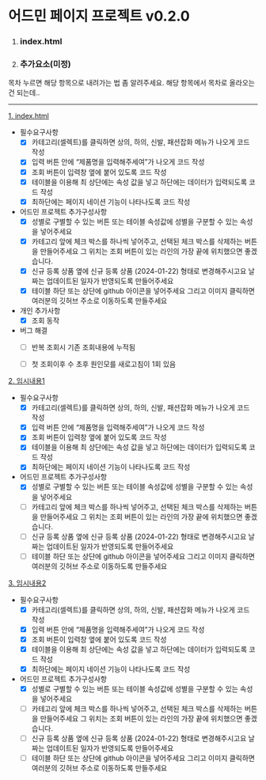 # 어드민 페이지 프로젝트 v0.2.0

1. ### index.html

2. ### 추가요소(미정)
목차 누르면 해당 항목으로 내려가는 법 좀 알려주세요. 해당 항목에서 목차로 올라오는건 되는데..
***

[1. index.html](#어드민-페이지-프로젝트)
- 필수요구사항
  - [x] 카테고리(셀렉트)를 클릭하면 상의, 하의, 신발, 패션잡화 메뉴가 나오게 코드 작성 
  - [x] 입력 버튼 안에 “제품명을 입력해주세여”가 나오게 코드 작성
  - [x] 조회 버튼이 입력창 옆에 붙어 있도록 코드 작성
  - [x] 테이블을 이용해 최 상단에는 속성 값을 넣고 하단에는 데이터가 입력되도록 코드 작성
  - [x] 최하단에는 페이지 네이션 기능이 나타나도록 코드 작성

- 어드민 프로젝트 추가구성사항
  - [x] 성별로 구별할 수 있는 버튼 또는 테이블 속성값에 성별을 구분할 수 있는 속성을 넣어주세요
  - [x] 카테고리 앞에 체크 박스를 하나씩 넣어주고, 선택된 체크 박스를 삭제하는 버튼을 만들어주세요 그 위치는 조회 버튼이 있는 
        라인의 가장 끝에 위치했으면 좋겠습니다.
  - [x] 신규 등록 상품 옆에  신규 등록 상품 (2024-01-22) 형태로 변경해주시고요 날짜는 업데이트된 일자가 반영되도록 만들어주세요
  - [x] 테이블 하단 또는 상단에 github 아이콘을 넣어주세요 그리고 이미지 클릭하면 여러분의 깃허브 주소로 이동하도록 만들주세요

- 개인 추가사항
  - [x] 조회 동작

- 버그 해결
  - [ ] 반복 조회시 기존 조회내용에 누적됨
  - [ ] 첫 조회이후 수 초후 원인모를 새로고침이 1회 있음
  

[2. 임시내용1](#어드민-페이지-프로젝트)
- 필수요구사항
  - [x] 카테고리(셀렉트)를 클릭하면 상의, 하의, 신발, 패션잡화 메뉴가 나오게 코드 작성 
  - [x] 입력 버튼 안에 “제품명을 입력해주세여”가 나오게 코드 작성
  - [x] 조회 버튼이 입력창 옆에 붙어 있도록 코드 작성
  - [x] 테이블을 이용해 최 상단에는 속성 값을 넣고 하단에는 데이터가 입력되도록 코드 작성
  - [x] 최하단에는 페이지 네이션 기능이 나타나도록 코드 작성

- 어드민 프로젝트 추가구성사항
  - [x] 성별로 구별할 수 있는 버튼 또는 테이블 속성값에 성별을 구분할 수 있는 속성을 넣어주세요
  - [ ] 카테고리 앞에 체크 박스를 하나씩 넣어주고, 선택된 체크 박스를 삭제하는 버튼을 만들어주세요 그 위치는 조회 버튼이 있는 
        라인의 가장 끝에 위치했으면 좋겠습니다.
  - [ ] 신규 등록 상품 옆에  신규 등록 상품 (2024-01-22) 형태로 변경해주시고요 날짜는 업데이트된 일자가 반영되도록 만들어주세요
  - [ ] 테이블 하단 또는 상단에 github 아이콘을 넣어주세요 그리고 이미지 클릭하면 여러분의 깃허브 주소로 이동하도록 만들주세요

[3. 임시내용2](#어드민-페이지-프로젝트)
- 필수요구사항
  - [x] 카테고리(셀렉트)를 클릭하면 상의, 하의, 신발, 패션잡화 메뉴가 나오게 코드 작성 
  - [x] 입력 버튼 안에 “제품명을 입력해주세여”가 나오게 코드 작성
  - [x] 조회 버튼이 입력창 옆에 붙어 있도록 코드 작성
  - [x] 테이블을 이용해 최 상단에는 속성 값을 넣고 하단에는 데이터가 입력되도록 코드 작성
  - [x] 최하단에는 페이지 네이션 기능이 나타나도록 코드 작성

- 어드민 프로젝트 추가구성사항
  - [x] 성별로 구별할 수 있는 버튼 또는 테이블 속성값에 성별을 구분할 수 있는 속성을 넣어주세요
  - [ ] 카테고리 앞에 체크 박스를 하나씩 넣어주고, 선택된 체크 박스를 삭제하는 버튼을 만들어주세요 그 위치는 조회 버튼이 있는 
        라인의 가장 끝에 위치했으면 좋겠습니다.
  - [ ] 신규 등록 상품 옆에  신규 등록 상품 (2024-01-22) 형태로 변경해주시고요 날짜는 업데이트된 일자가 반영되도록 만들어주세요
  - [ ] 테이블 하단 또는 상단에 github 아이콘을 넣어주세요 그리고 이미지 클릭하면 여러분의 깃허브 주소로 이동하도록 만들주세요

